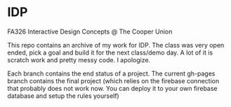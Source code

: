 # IDP
FA326 Interactive Design Concepts @ The Cooper Union

This repo contains an archive of my work for IDP. The class was very open ended, pick a goal and build it for the next class/demo day. A lot of it is scratch work and pretty messy code. I apologize.

Each branch contains the end status of a project. The current gh-pages branch contains the final project (which relies on the firebase connection that probably does not work now. You can deploy it to your own firebase database and setup the rules yourself)
